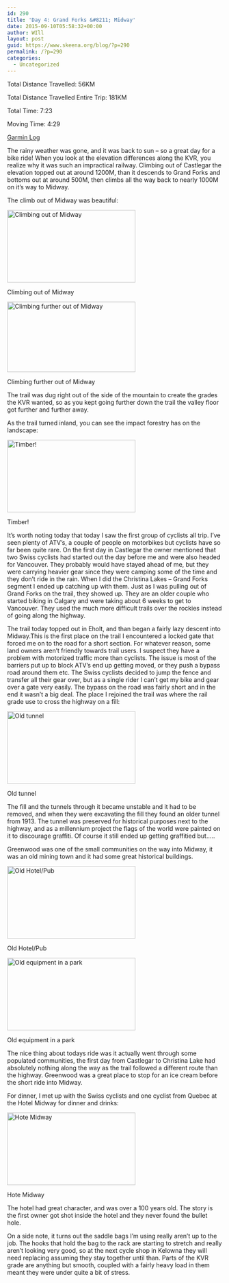 ```yaml
---
id: 290
title: 'Day 4: Grand Forks &#8211; Midway'
date: 2015-09-10T05:58:32+00:00
author: WIll
layout: post
guid: https://www.skeena.org/blog/?p=290
permalink: /?p=290
categories:
  - Uncategorized
---
```

Total Distance Travelled: 56KM

Total Distance Travelled Entire Trip: 181KM

Total Time: 7:23

Moving Time: 4:29

<a href="https://connect.garmin.com/activity/890645865" target="_blank">Garmin Log</a>

The rainy weather was gone, and it was back to sun &#8211; so a great day for a bike ride! When you look at the elevation differences along the KVR, you realize why it was such an impractical railway. Climbing out of Castlegar the elevation topped out at around 1200M, than it descends to Grand Forks and bottoms out at around 500M, then climbs all the way back to nearly 1000M on it&#8217;s way to Midway.

The climb out of Midway was beautiful:

<div id="attachment_291" style="width: 310px" class="wp-caption alignnone">
  <a href="https://www.skeena.org/blog/wp-content/uploads/2015/09/20150906_114119.jpg"><img aria-describedby="caption-attachment-291" loading="lazy" class="size-medium wp-image-291" src="https://www.skeena.org/blog/wp-content/uploads/2015/09/20150906_114119-300x169.jpg" alt="Climbing out of Midway" width="300" height="169" srcset="https://www.skeena.org/blog/wp-content/uploads/2015/09/20150906_114119-300x169.jpg 300w, https://www.skeena.org/blog/wp-content/uploads/2015/09/20150906_114119-1024x576.jpg 1024w, https://www.skeena.org/blog/wp-content/uploads/2015/09/20150906_114119-500x281.jpg 500w, https://www.skeena.org/blog/wp-content/uploads/2015/09/20150906_114119.jpg 1632w" sizes="(max-width: 300px) 100vw, 300px" /></a>
  
  <p id="caption-attachment-291" class="wp-caption-text">
    Climbing out of Midway
  </p>
</div>

<div id="attachment_292" style="width: 310px" class="wp-caption alignnone">
  <a href="https://www.skeena.org/blog/wp-content/uploads/2015/09/20150906_122923.jpg"><img aria-describedby="caption-attachment-292" loading="lazy" class="size-medium wp-image-292" src="https://www.skeena.org/blog/wp-content/uploads/2015/09/20150906_122923-300x164.jpg" alt="Climbing further out of Midway" width="300" height="164" srcset="https://www.skeena.org/blog/wp-content/uploads/2015/09/20150906_122923-300x164.jpg 300w, https://www.skeena.org/blog/wp-content/uploads/2015/09/20150906_122923-1024x559.jpg 1024w, https://www.skeena.org/blog/wp-content/uploads/2015/09/20150906_122923-500x273.jpg 500w" sizes="(max-width: 300px) 100vw, 300px" /></a>
  
  <p id="caption-attachment-292" class="wp-caption-text">
    Climbing further out of Midway
  </p>
</div>

The trail was dug right out of the side of the mountain to create the grades the KVR wanted, so as you kept going further down the trail the valley floor got further and further away.

As the trail turned inland, you can see the impact forestry has on the landscape:

<div id="attachment_293" style="width: 310px" class="wp-caption alignnone">
  <a href="https://www.skeena.org/blog/wp-content/uploads/2015/09/20150906_141752.jpg"><img aria-describedby="caption-attachment-293" loading="lazy" class="size-medium wp-image-293" src="https://www.skeena.org/blog/wp-content/uploads/2015/09/20150906_141752-300x169.jpg" alt="Timber!" width="300" height="169" srcset="https://www.skeena.org/blog/wp-content/uploads/2015/09/20150906_141752-300x169.jpg 300w, https://www.skeena.org/blog/wp-content/uploads/2015/09/20150906_141752-1024x576.jpg 1024w, https://www.skeena.org/blog/wp-content/uploads/2015/09/20150906_141752-500x281.jpg 500w, https://www.skeena.org/blog/wp-content/uploads/2015/09/20150906_141752.jpg 1632w" sizes="(max-width: 300px) 100vw, 300px" /></a>
  
  <p id="caption-attachment-293" class="wp-caption-text">
    Timber!
  </p>
</div>

It&#8217;s worth noting today that today I saw the first group of cyclists all trip. I&#8217;ve seen plenty of ATV&#8217;s, a couple of people on motorbikes but cyclists have so far been quite rare. On the first day in Castlegar the owner mentioned that two Swiss cyclists had started out the day before me and were also headed for Vancouver. They probably would have stayed ahead of me, but they were carrying heavier gear since they were camping some of the time and they don&#8217;t ride in the rain. When I did the Christina Lakes &#8211; Grand Forks segment I ended up catching up with them. Just as I was pulling out of Grand Forks on the trail, they showed up. They are an older couple who started biking in Calgary and were taking about 6 weeks to get to Vancouver. They used the much more difficult trails over the rockies instead of going along the highway.

The trail today topped out in Eholt, and than began a fairly lazy descent into Midway.This is the first place on the trail I encountered a locked gate that forced me on to the road for a short section. For whatever reason, some land owners aren&#8217;t friendly towards trail users. I suspect they have a problem with motorized traffic more than cyclists. The issue is most of the barriers put up to block ATV&#8217;s end up getting moved, or they push a bypass road around them etc. The Swiss cyclists decided to jump the fence and transfer all their gear over, but as a single rider I can&#8217;t get my bike and gear over a gate very easily. The bypass on the road was fairly short and in the end it wasn&#8217;t a big deal. The place I rejoined the trail was where the rail grade use to cross the highway on a fill:

<div id="attachment_294" style="width: 310px" class="wp-caption alignnone">
  <a href="https://www.skeena.org/blog/wp-content/uploads/2015/09/20150906_160302.jpg"><img aria-describedby="caption-attachment-294" loading="lazy" class="size-medium wp-image-294" src="https://www.skeena.org/blog/wp-content/uploads/2015/09/20150906_160302-300x169.jpg" alt="Old tunnel" width="300" height="169" srcset="https://www.skeena.org/blog/wp-content/uploads/2015/09/20150906_160302-300x169.jpg 300w, https://www.skeena.org/blog/wp-content/uploads/2015/09/20150906_160302-1024x576.jpg 1024w, https://www.skeena.org/blog/wp-content/uploads/2015/09/20150906_160302-500x281.jpg 500w, https://www.skeena.org/blog/wp-content/uploads/2015/09/20150906_160302.jpg 1632w" sizes="(max-width: 300px) 100vw, 300px" /></a>
  
  <p id="caption-attachment-294" class="wp-caption-text">
    Old tunnel
  </p>
</div>

The fill and the tunnels through it became unstable and it had to be removed, and when they were excavating the fill they found an older tunnel from 1913. The tunnel was preserved for historical purposes next to the highway, and as a millennium project the flags of the world were painted on it to discourage graffiti. Of course it still ended up getting graffitied but&#8230;..

Greenwood was one of the small communities on the way into Midway, it was an old mining town and it had some great historical buildings.

<div id="attachment_295" style="width: 310px" class="wp-caption alignnone">
  <a href="https://www.skeena.org/blog/wp-content/uploads/2015/09/20150906_165108.jpg"><img aria-describedby="caption-attachment-295" loading="lazy" class="size-medium wp-image-295" src="https://www.skeena.org/blog/wp-content/uploads/2015/09/20150906_165108-300x169.jpg" alt="Old Hotel/Pub" width="300" height="169" srcset="https://www.skeena.org/blog/wp-content/uploads/2015/09/20150906_165108-300x169.jpg 300w, https://www.skeena.org/blog/wp-content/uploads/2015/09/20150906_165108-1024x576.jpg 1024w, https://www.skeena.org/blog/wp-content/uploads/2015/09/20150906_165108-500x281.jpg 500w, https://www.skeena.org/blog/wp-content/uploads/2015/09/20150906_165108.jpg 1632w" sizes="(max-width: 300px) 100vw, 300px" /></a>
  
  <p id="caption-attachment-295" class="wp-caption-text">
    Old Hotel/Pub
  </p>
</div>

<div id="attachment_296" style="width: 310px" class="wp-caption alignnone">
  <a href="https://www.skeena.org/blog/wp-content/uploads/2015/09/20150906_161813.jpg"><img aria-describedby="caption-attachment-296" loading="lazy" class="size-medium wp-image-296" src="https://www.skeena.org/blog/wp-content/uploads/2015/09/20150906_161813-300x169.jpg" alt="Old equipment in a park" width="300" height="169" srcset="https://www.skeena.org/blog/wp-content/uploads/2015/09/20150906_161813-300x169.jpg 300w, https://www.skeena.org/blog/wp-content/uploads/2015/09/20150906_161813-1024x576.jpg 1024w, https://www.skeena.org/blog/wp-content/uploads/2015/09/20150906_161813-500x281.jpg 500w, https://www.skeena.org/blog/wp-content/uploads/2015/09/20150906_161813.jpg 1632w" sizes="(max-width: 300px) 100vw, 300px" /></a>
  
  <p id="caption-attachment-296" class="wp-caption-text">
    Old equipment in a park
  </p>
</div>

The nice thing about todays ride was it actually went through some populated communities, the first day from Castlegar to Christina Lake had absolutely nothing along the way as the trail followed a different route than the highway. Greenwood was a great place to stop for an ice cream before the short ride into Midway.

For dinner, I met up with the Swiss cyclists and one cyclist from Quebec at the Hotel Midway for dinner and drinks:

<div id="attachment_297" style="width: 310px" class="wp-caption alignnone">
  <a href="https://www.skeena.org/blog/wp-content/uploads/2015/09/20150906_192930.jpg"><img aria-describedby="caption-attachment-297" loading="lazy" class="size-medium wp-image-297" src="https://www.skeena.org/blog/wp-content/uploads/2015/09/20150906_192930-300x169.jpg" alt="Hote Midway" width="300" height="169" srcset="https://www.skeena.org/blog/wp-content/uploads/2015/09/20150906_192930-300x169.jpg 300w, https://www.skeena.org/blog/wp-content/uploads/2015/09/20150906_192930-1024x576.jpg 1024w, https://www.skeena.org/blog/wp-content/uploads/2015/09/20150906_192930-500x281.jpg 500w" sizes="(max-width: 300px) 100vw, 300px" /></a>
  
  <p id="caption-attachment-297" class="wp-caption-text">
    Hote Midway
  </p>
</div>

The hotel had great character, and was over a 100 years old. The story is the first owner got shot inside the hotel and they never found the bullet hole.

On a side note, it turns out the saddle bags I&#8217;m using really aren&#8217;t up to the job. The hooks that hold the bag to the rack are starting to stretch and really aren&#8217;t looking very good, so at the next cycle shop in Kelowna they will need replacing assuming they stay together until than. Parts of the KVR grade are anything but smooth, coupled with a fairly heavy load in them meant they were under quite a bit of stress.